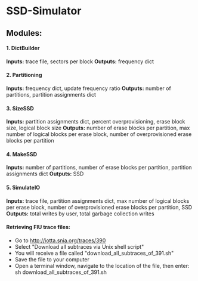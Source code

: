# SSD-Simulator

## Modules:

#### 1. DictBuilder
**Inputs:** trace file, sectors per block
**Outputs:** frequency dict

#### 2. Partitioning
**Inputs:** frequency dict, update frequency ratio
**Outputs:** number of partitions, partition assignments dict

#### 3. SizeSSD
**Inputs:** partition assignments dict, percent overprovisioning, erase block size, logical block size
**Outputs:** number of erase blocks per partition, max number of logical blocks per erase block, number of overprovisioned erase blocks per partition

#### 4. MakeSSD
**Inputs:** number of partitions, number of erase blocks per partition, partition assignments dict
**Outputs:** SSD

#### 5. SimulateIO
**Inputs:** trace file, partition assignments dict, max number of logical blocks per erase block, number of overprovisioned erase blocks per partition, SSD
**Outputs:** total writes by user, total garbage collection writes



#### Retrieving FIU trace files:

* Go to http://iotta.snia.org/traces/390
* Select "Download all subtraces via Unix shell script"
* You will receive a file called "download_all_subtraces_of_391.sh"
* Save the file to your computer
* Open a terminal window, navigate to the location of the file, then enter: sh download_all_subtraces_of_391.sh

